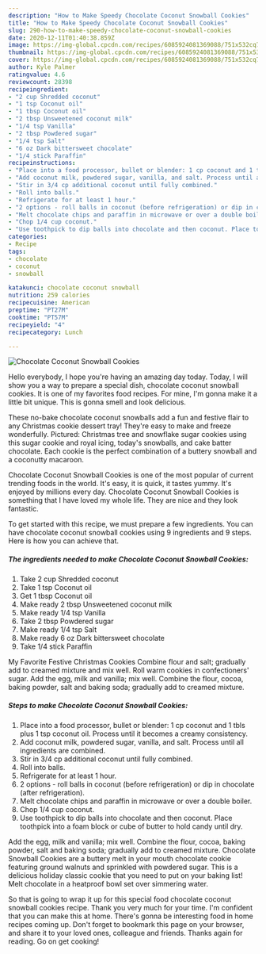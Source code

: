 ```yaml
---
description: "How to Make Speedy Chocolate Coconut Snowball Cookies"
title: "How to Make Speedy Chocolate Coconut Snowball Cookies"
slug: 290-how-to-make-speedy-chocolate-coconut-snowball-cookies
date: 2020-12-11T01:40:38.859Z
image: https://img-global.cpcdn.com/recipes/6085924081369088/751x532cq70/chocolate-coconut-snowball-cookies-recipe-main-photo.jpg
thumbnail: https://img-global.cpcdn.com/recipes/6085924081369088/751x532cq70/chocolate-coconut-snowball-cookies-recipe-main-photo.jpg
cover: https://img-global.cpcdn.com/recipes/6085924081369088/751x532cq70/chocolate-coconut-snowball-cookies-recipe-main-photo.jpg
author: Kyle Palmer
ratingvalue: 4.6
reviewcount: 28398
recipeingredient:
- "2 cup Shredded coconut"
- "1 tsp Coconut oil"
- "1 tbsp Coconut oil"
- "2 tbsp Unsweetened coconut milk"
- "1/4 tsp Vanilla"
- "2 tbsp Powdered sugar"
- "1/4 tsp Salt"
- "6 oz Dark bittersweet chocolate"
- "1/4 stick Paraffin"
recipeinstructions:
- "Place into a food processor, bullet or blender: 1 cp coconut and 1 tbls plus 1 tsp coconut oil. Process until it becomes a creamy consistency."
- "Add coconut milk, powdered sugar, vanilla, and salt. Process until all ingredients are combined."
- "Stir in 3/4 cp additional coconut until fully combined."
- "Roll into balls."
- "Refrigerate for at least 1 hour."
- "2 options - roll balls in coconut (before refrigeration) or dip in chocolate (after refrigeration)."
- "Melt chocolate chips and paraffin in microwave or over a double boiler."
- "Chop 1/4 cup coconut."
- "Use toothpick to dip balls into chocolate and then coconut. Place toothpick into a foam block or cube of butter to hold candy until dry."
categories:
- Recipe
tags:
- chocolate
- coconut
- snowball

katakunci: chocolate coconut snowball 
nutrition: 259 calories
recipecuisine: American
preptime: "PT27M"
cooktime: "PT57M"
recipeyield: "4"
recipecategory: Lunch

---
```



![Chocolate Coconut Snowball Cookies](https://img-global.cpcdn.com/recipes/6085924081369088/751x532cq70/chocolate-coconut-snowball-cookies-recipe-main-photo.jpg)

Hello everybody, I hope you're having an amazing day today. Today, I will show you a way to prepare a special dish, chocolate coconut snowball cookies. It is one of my favorites food recipes. For mine, I'm gonna make it a little bit unique. This is gonna smell and look delicious.

These no-bake chocolate coconut snowballs add a fun and festive flair to any Christmas cookie dessert tray! They&#39;re easy to make and freeze wonderfully. Pictured: Christmas tree and snowflake sugar cookies using this sugar cookie and royal icing, today&#39;s snowballs, and cake batter chocolate. Each cookie is the perfect combination of a buttery snowball and a coconutty macaroon.

Chocolate Coconut Snowball Cookies is one of the most popular of current trending foods in the world. It's easy, it is quick, it tastes yummy. It's enjoyed by millions every day. Chocolate Coconut Snowball Cookies is something that I have loved my whole life. They are nice and they look fantastic.


To get started with this recipe, we must prepare a few ingredients. You can have chocolate coconut snowball cookies using 9 ingredients and 9 steps. Here is how you can achieve that.

<!--inarticleads1-->

##### The ingredients needed to make Chocolate Coconut Snowball Cookies:

1. Take 2 cup Shredded coconut
1. Take 1 tsp Coconut oil
1. Get 1 tbsp Coconut oil
1. Make ready 2 tbsp Unsweetened coconut milk
1. Make ready 1/4 tsp Vanilla
1. Take 2 tbsp Powdered sugar
1. Make ready 1/4 tsp Salt
1. Make ready 6 oz Dark bittersweet chocolate
1. Take 1/4 stick Paraffin


My Favorite Festive Christmas Cookies Combine flour and salt; gradually add to creamed mixture and mix well. Roll warm cookies in confectioners&#39; sugar. Add the egg, milk and vanilla; mix well. Combine the flour, cocoa, baking powder, salt and baking soda; gradually add to creamed mixture. 

<!--inarticleads2-->

##### Steps to make Chocolate Coconut Snowball Cookies:

1. Place into a food processor, bullet or blender: 1 cp coconut and 1 tbls plus 1 tsp coconut oil. Process until it becomes a creamy consistency.
1. Add coconut milk, powdered sugar, vanilla, and salt. Process until all ingredients are combined.
1. Stir in 3/4 cp additional coconut until fully combined.
1. Roll into balls.
1. Refrigerate for at least 1 hour.
1. 2 options - roll balls in coconut (before refrigeration) or dip in chocolate (after refrigeration).
1. Melt chocolate chips and paraffin in microwave or over a double boiler.
1. Chop 1/4 cup coconut.
1. Use toothpick to dip balls into chocolate and then coconut. Place toothpick into a foam block or cube of butter to hold candy until dry.


Add the egg, milk and vanilla; mix well. Combine the flour, cocoa, baking powder, salt and baking soda; gradually add to creamed mixture. Chocolate Snowball Cookies are a buttery melt in your mouth chocolate cookie featuring ground walnuts and sprinkled with powdered sugar. This is a delicious holiday classic cookie that you need to put on your baking list! Melt chocolate in a heatproof bowl set over simmering water. 

So that is going to wrap it up for this special food chocolate coconut snowball cookies recipe. Thank you very much for your time. I'm confident that you can make this at home. There's gonna be interesting food in home recipes coming up. Don't forget to bookmark this page on your browser, and share it to your loved ones, colleague and friends. Thanks again for reading. Go on get cooking!
